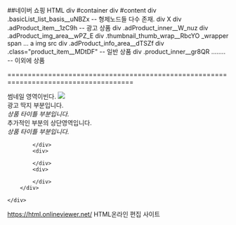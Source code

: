 ##네이버 쇼핑 HTML
div #container
	div #content
		div .basicList_list_basis__uNBZx				-- 형제노드들 다수 존재.
			div X
				div .adProduct_item__1zC9h 		-- 광고 상품
					div .adProduct_inner__W_nuz
						div .adProduct_img_area__wPZ_E
							div .thumbnail_thumb_wrap__RbcYO _wrapper
								span ...
								a 
									img src
						div .adProduct_info_area__dTSZf
				div .class="product_item__MDtDF"	-- 일반 상품
					div .product_inner__gr8QR
				........				-- 이외에 상품



=====================================================================================
<div class = "rootNode">
	<div id ="contents">
        <div class="contentList">
            <div>
                <div class="thumbnail_area">
                    <a>
                        썸네일 영역이빈다.
                        <img src="https://test.cmodadso.fdsafsd.jpg"/>
                    </a>
                </div>
                <div class="content_area">
                    <div class="adtitle_area">
                        광고 딱지 부분입니다.
                        <div clsss="title_area">
                            <em>상품 타이틀 부분입니다.</em>
                        </div>
                    </div>
                </div>
                <div class="additional_part_area">
                    <div class="additional_part_head_area">
                        <span>
                            추가적인 부분의 상단영역입니다.
                        </span>
                        <div clsss="title_area">
                            <em>상품 타이틀 부분입니다.</em>
                        </div>
                    </div>
                </div>
                
            </div>
            <div>
                
            </div>
            <div>
                
            </div> 
        </div>

    </div>
</div>



https://html.onlineviewer.net/ HTML온라인 편집 사이트

